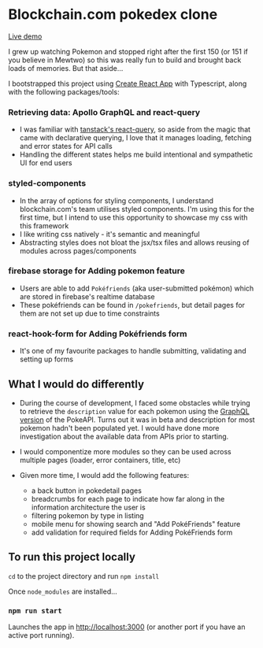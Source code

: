 # Blockchain.com pokedex clone

[Live demo](https://pokedex.leeshuzheng.io/)

I grew up watching Pokemon and stopped right after the first 150 (or 151 if you believe in Mewtwo) so this was really fun to build and brought back loads of memories. But that aside...

I bootstrapped this project using [Create React App](https://github.com/facebook/create-react-app) with Typescript, along with the following packages/tools:

### Retrieving data: Apollo GraphQL and react-query

- I was familiar with [tanstack's react-query](https://tanstack.com/query/v4/?from=reactQueryV3&original=https://react-query-v3.tanstack.com/), so aside from the magic that came with declarative querying, I love that it manages loading, fetching and error states for API calls
- Handling the different states helps me build intentional and sympathetic UI for end users

### styled-components

- In the array of options for styling components, I understand blockchain.com's team utilises styled components. I'm using this for the first time, but I intend to use this opportunity to showcase my css with this framework
- I like writing css natively - it's semantic and meaningful
- Abstracting styles does not bloat the jsx/tsx files and allows reusing of modules across pages/components

### firebase storage for Adding pokemon feature

- Users are able to add `Pokéfriends` (aka user-submitted pokémon) which are stored in firebase's realtime database
- These pokéfriends can be found in `/pokefriends`, but detail pages for them are not set up due to time constraints

### react-hook-form for Adding Pokéfriends form

- It's one of my favourite packages to handle submitting, validating and setting up forms

## What I would do differently

- During the course of development, I faced some obstacles while trying to retrieve the `description` value for each pokemon using the [GraphQL version](https://beta.pokeapi.co/graphql/console/) of the PokeAPI. Turns out it was in beta and description for most pokemon hadn't been populated yet. I would have done more investigation about the available data from APIs prior to starting.

- I would componentize more modules so they can be used across multiple pages (loader, error containers, title, etc)

- Given more time, I would add the following features:

  - a back button in pokedetail pages
  - breadcrumbs for each page to indicate how far along in the information architecture the user is
  - filtering pokemon by type in listing
  - mobile menu for showing search and "Add PokéFriends" feature
  - add validation for required fields for Adding PokéFriends form

## To run this project locally

`cd` to the project directory and run `npm install`

Once `node_modules` are installed...

### `npm run start`

Launches the app in [http://localhost:3000](http://localhost:3000) (or another port if you have an active port running).
